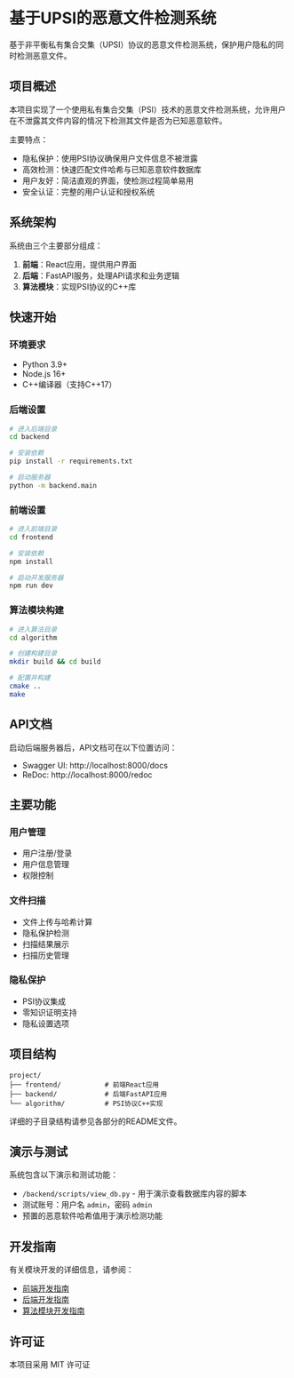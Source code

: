# 基于UPSI的恶意文件检测系统

基于非平衡私有集合交集（UPSI）协议的恶意文件检测系统，保护用户隐私的同时检测恶意文件。

## 项目概述

本项目实现了一个使用私有集合交集（PSI）技术的恶意文件检测系统，允许用户在不泄露其文件内容的情况下检测其文件是否为已知恶意软件。

主要特点：
- 隐私保护：使用PSI协议确保用户文件信息不被泄露
- 高效检测：快速匹配文件哈希与已知恶意软件数据库
- 用户友好：简洁直观的界面，使检测过程简单易用
- 安全认证：完整的用户认证和授权系统

## 系统架构

系统由三个主要部分组成：

1. **前端**：React应用，提供用户界面
2. **后端**：FastAPI服务，处理API请求和业务逻辑
3. **算法模块**：实现PSI协议的C++库

## 快速开始

### 环境要求
- Python 3.9+
- Node.js 16+
- C++编译器（支持C++17）

### 后端设置
```bash
# 进入后端目录
cd backend

# 安装依赖
pip install -r requirements.txt

# 启动服务器
python -m backend.main
```

### 前端设置
```bash
# 进入前端目录
cd frontend

# 安装依赖
npm install

# 启动开发服务器
npm run dev
```

### 算法模块构建
```bash
# 进入算法目录
cd algorithm

# 创建构建目录
mkdir build && cd build

# 配置并构建
cmake ..
make
```

## API文档

启动后端服务器后，API文档可在以下位置访问：
- Swagger UI: http://localhost:8000/docs
- ReDoc: http://localhost:8000/redoc

## 主要功能

### 用户管理
- 用户注册/登录
- 用户信息管理
- 权限控制

### 文件扫描
- 文件上传与哈希计算
- 隐私保护检测
- 扫描结果展示
- 扫描历史管理

### 隐私保护
- PSI协议集成
- 零知识证明支持
- 隐私设置选项

## 项目结构

```
project/
├── frontend/           # 前端React应用
├── backend/            # 后端FastAPI应用
└── algorithm/          # PSI协议C++实现
```

详细的子目录结构请参见各部分的README文件。

## 演示与测试

系统包含以下演示和测试功能：

- `/backend/scripts/view_db.py` - 用于演示查看数据库内容的脚本
- 测试账号：用户名 `admin`，密码 `admin`
- 预置的恶意软件哈希值用于演示检测功能

## 开发指南

有关模块开发的详细信息，请参阅：
- [前端开发指南](frontend/README.md)
- [后端开发指南](backend/README.md)
- [算法模块开发指南](algorithm/README.md)

## 许可证

本项目采用 MIT 许可证
